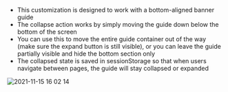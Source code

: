 * This customization is designed to work with a bottom-aligned banner guide 
* The collapse action works by simply moving the guide down below the bottom of the screen
* You can use this to move the entire guide container out of the way (make sure the expand button is still visible), or you can leave the guide partially visible and hide the bottom section only
* The collapsed state is saved in sessionStorage so that when users navigate between pages, the guide will stay collapsed or expanded

![2021-11-15 16 02 14](https://user-images.githubusercontent.com/41085020/141867054-4322cbc3-92a2-4102-8d04-a11b60c30aff.gif)
